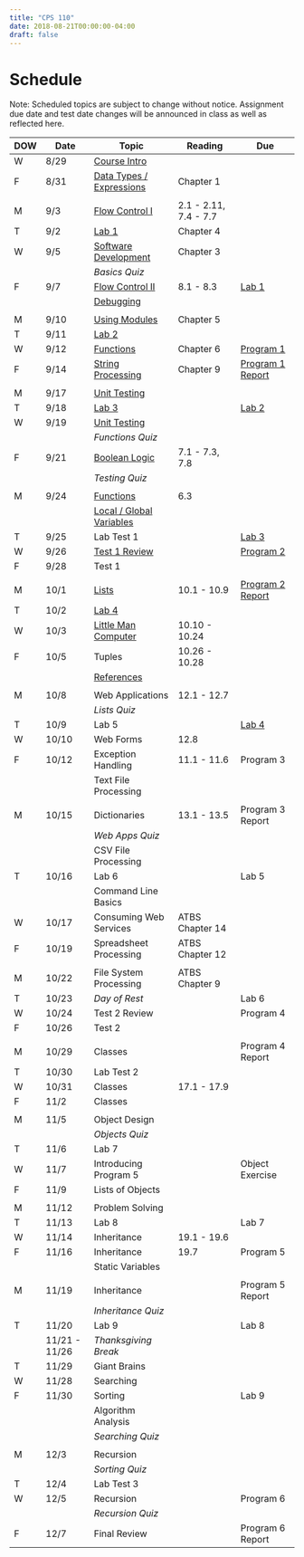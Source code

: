 ```yaml
---
title: "CPS 110"
date: 2018-08-21T00:00:00-04:00
draft: false
---
```


# Schedule

Note: Scheduled topics are subject to change without notice. Assignment due date and test date changes will be announced in class as well as reflected here.

| DOW | Date | Topic | Reading | Due |
| --- | --- | --- | --- | --- |
| W | 8/29 | [Course Intro](/bju/cps110/lectures/lec0) | | |
| F | 8/31 | [Data Types / Expressions](/bju/cps110/lectures/lec1) | Chapter 1 | |
| | | | | |
| M | 9/3 | [Flow Control I](/bju/cps110/lectures/lec2) | 2.1 - 2.11, 7.4 - 7.7| |
| T | 9/2 | [Lab 1](https://protect.bju.edu/cps/courses/cps110/labs/lab1.html) | Chapter 4 | |
| W | 9/5 | [Software Development](/bju/cps110/lectures/lec3) | Chapter 3 | |
| | | _Basics Quiz_ | | |
| F | 9/7 | [Flow Control II](/bju/cps110/lectures/lec4) | 8.1 - 8.3 | [Lab 1](https://protect.bju.edu/cps/courses/cps110/labs/lab1.html) |
| | | [Debugging](/bju/cps110/lectures/lec4a) | | |
| | | | | |
| M | 9/10 | [Using Modules](/bju/cps110/lectures/lec5) | Chapter 5 | |
| T | 9/11 | [Lab 2](https://protect.bju.edu/cps/courses/cps110/labs/lab2.html) | | |
| W | 9/12 | [Functions](/bju/cps110/lectures/lec6) | Chapter 6 | [Program 1](https://protect.bju.edu/cps/courses/cps110/programs/program1.html) |
| F | 9/14 | [String Processing](/bju/cps110/lectures/lec7) | Chapter 9 | [Program 1 Report](https://protect.bju.edu/cps/courses/cps110/programs/program1report.html) |
| | | | | |
| M | 9/17 | [Unit Testing](/bju/cps110/lectures/lec8) | | |
| T | 9/18 | [Lab 3](https://protect.bju.edu/cps/courses/cps110/labs/lab3.html) | | [Lab 2](https://protect.bju.edu/cps/courses/cps110/labs/lab2.html) |
| W | 9/19 | [Unit Testing](/bju/cps110/lectures/lec8) | | |
| | | _Functions Quiz_ | | |
| F | 9/21 | [Boolean Logic](/bju/cps110/lectures/lec9) | 7.1 - 7.3, 7.8 | |
| | | _Testing Quiz_ | | |
| | | | | |
| M | 9/24 | [Functions](/bju/cps110/lectures/lec10) | 6.3 | |
| | | [Local / Global Variables](/bju/cps110/lectures/lec11) | | |
| T | 9/25 | Lab Test 1 | | [Lab 3](https://protect.bju.edu/cps/courses/cps110/labs/lab3.html) |
| W | 9/26 | [Test 1 Review](https://protect.bju.edu/cps/courses/cps110/docs/Test1Review.html) | | [Program 2](https://protect.bju.edu/cps/courses/cps110/programs/program2.html) |
| F | 9/28 | Test 1 | | |
| | | | | |
| M | 10/1 | [Lists](/bju/cps110/lectures/lec12) | 10.1 - 10.9 | [Program 2 Report](https://protect.bju.edu/cps/courses/cps110/programs/program2report.html) |
| T | 10/2 | [Lab 4](https://protect.bju.edu/cps/courses/cps110/labs/lab4.html) | | |
| W | 10/3 | [Little Man Computer](/bju/cps110/lectures/ppt-downloads/little-man-computer.pptx) | 10.10 - 10.24 | |
| F | 10/5 | Tuples | 10.26 - 10.28 | |
| | | [References](/bju/cps110/lectures/lec13) | | |
| | | | | |
| M | 10/8 | Web Applications | 12.1 - 12.7 | |
| | | _Lists Quiz_ | | |
| T | 10/9 | Lab 5 | | [Lab 4](https://protect.bju.edu/cps/courses/cps110/labs/lab4.html) |
| W | 10/10 | Web Forms | 12.8 | |
| F | 10/12 | Exception Handling | 11.1 - 11.6 | Program 3 |
| | | Text File Processing | | |
| | | | | |
| M | 10/15 | Dictionaries | 13.1 - 13.5 | Program 3 Report |
| | | _Web Apps Quiz_ | | |
| | | CSV File Processing | | |
| T | 10/16 | Lab 6 | | Lab 5 |
| | | Command Line Basics | | |
| W | 10/17 | Consuming Web Services | ATBS Chapter 14 | |
| F | 10/19 | Spreadsheet Processing | ATBS Chapter 12 | |
| | | | | |
| M | 10/22 | File System Processing | ATBS Chapter 9 | |
| T | 10/23 | _Day of Rest_ | | Lab 6 |
| W | 10/24 | Test 2 Review | | Program 4 |
| F | 10/26 | Test 2 | | |
| | | | | |
| M | 10/29 | Classes | | Program 4 Report |
| T | 10/30 | Lab Test 2 | | |
| W | 10/31 | Classes | 17.1 - 17.9 | |
| F | 11/2 | Classes | | |
| | | | | |
| M | 11/5 | Object Design | | |
| | | _Objects Quiz_ | | |
| T | 11/6 | Lab 7 | | |
| W | 11/7 | Introducing Program 5 | | Object Exercise |
| F | 11/9 | Lists of Objects | | |
| | | | | |
| M | 11/12 | Problem Solving | | |
| T | 11/13 | Lab 8 | | Lab 7 |
| W | 11/14 | Inheritance | 19.1 - 19.6 | |
| F | 11/16 | Inheritance | 19.7 | Program 5 |
| | | Static Variables | | |
| | | | | |
| M | 11/19 | Inheritance | | Program 5 Report |
| | | _Inheritance Quiz_ | | |
| T | 11/20 | Lab 9 | | Lab 8 |
| | 11/21 - 11/26 | _Thanksgiving Break_ | | |
| T | 11/29 | Giant Brains | | |
| W | 11/28 | Searching | | |
| F | 11/30 | Sorting | | Lab 9 |
| | | Algorithm Analysis | | |
| | | _Searching Quiz_ | | |
| | | | | |
| M | 12/3 | Recursion | | |
| | | _Sorting Quiz_ | | |
| T | 12/4 | Lab Test 3 | | |
| W | 12/5 | Recursion | | Program 6 |
| | | _Recursion Quiz_ | | |
| F | 12/7 | Final Review | | Program 6 Report |
